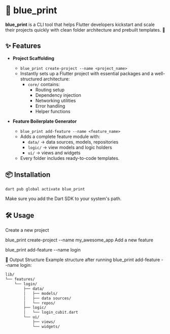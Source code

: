 # 🧱 blue_print

**blue_print** is a CLI tool that helps Flutter developers kickstart and scale their projects quickly with clean folder architecture and prebuilt templates. 🚀

## ✨ Features

- **Project Scaffolding**

  - `blue_print create-project --name <project_name>`
  - Instantly sets up a Flutter project with essential packages and a well-structured architecture:
    - `core/` contains:
      - Routing setup
      - Dependency injection
      - Networking utilities
      - Error handling
      - Helper functions

- **Feature Boilerplate Generator**
  - `blue_print add-feature --name <feature_name>`
  - Adds a complete feature module with:
    - `data/` → data sources, models, repositories
    - `logic/` → view models and logic holders
    - `ui/` → views and widgets
  - Every folder includes ready-to-code templates.

## 📦 Installation

```bash
dart pub global activate blue_print
```

Make sure you add the Dart SDK to your system's path.

## 🛠 Usage

Create a new project

blue_print create-project --name my_awesome_app
Add a new feature

blue_print add-feature --name login

📁 Output Structure
Example structure after running blue_print add-feature --name login:

```bash
lib/
└── features/
    └── login/
        ├── data/
        │   ├── models/
        │   ├── data sources/
        │   └── repos/
        ├── logic/
        │   └── login_cubit.dart
        └── ui/
            ├── views/
            └── widgets/

```
